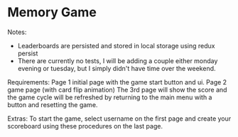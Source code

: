 # Memory Game

Notes:
- Leaderboards are persisted and stored in local storage using redux persist
- There are currently no tests, I will be adding a couple either monday evening or tuesday, but I simply didn't have time over the weekend.

Requirements:
Page 1 initial page with the game start button and ui.
Page 2 game page (with card flip animation)
The 3rd page will show the score and the game cycle will be refreshed by returning to the main menu with a button and resetting the game.

Extras:
To start the game, select username on the first page and create your scoreboard using these procedures on the last page.
